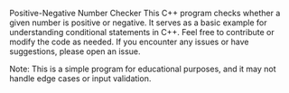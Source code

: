 Positive-Negative Number Checker
This C++ program checks whether a given number is positive or negative. It serves as a basic example for understanding conditional statements in C++.
Feel free to contribute or modify the code as needed. If you encounter any issues or have suggestions, please open an issue.

Note: This is a simple program for educational purposes, and it may not handle edge cases or input validation.






